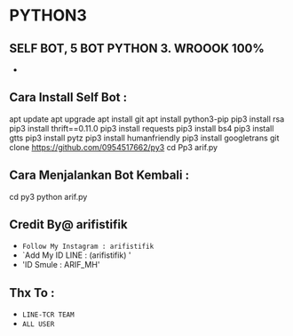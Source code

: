 # PYTHON3
SELF BOT, 5 BOT PYTHON 3. WROOOK 100%
------
-
Cara Install Self Bot :
------
apt update
apt upgrade
apt install git
apt install python3-pip
pip3 install rsa
pip3 install thrift==0.11.0
pip3 install requests
pip3 install bs4
pip3 install gtts
pip3 install pytz
pip3 install humanfriendly
pip3 install googletrans
git clone https://github.com/0954517662/py3
cd Pp3
arif.py

Cara Menjalankan Bot Kembali :
------
cd py3
python arif.py


Credit By@ arifistifik
------
- `Follow My Instagram : arifistifik`
- `Add My ID LINE : (arifistifik) '
- 'ID Smule : ARIF_MH'

Thx To :
------
- `LINE-TCR TEAM`
- `ALL USER`
